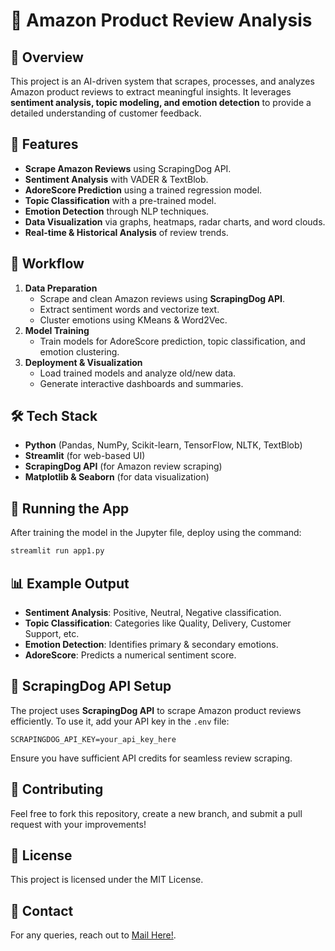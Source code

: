 # 🚀 Amazon Product Review Analysis

## 📌 Overview
This project is an AI-driven system that scrapes, processes, and analyzes Amazon product reviews to extract meaningful insights. It leverages **sentiment analysis, topic modeling, and emotion detection** to provide a detailed understanding of customer feedback.

## 📜 Features
- **Scrape Amazon Reviews** using ScrapingDog API.
- **Sentiment Analysis** with VADER & TextBlob.
- **AdoreScore Prediction** using a trained regression model.
- **Topic Classification** with a pre-trained model.
- **Emotion Detection** through NLP techniques.
- **Data Visualization** via graphs, heatmaps, radar charts, and word clouds.
- **Real-time & Historical Analysis** of review trends.

## 📂 Workflow
1. **Data Preparation**
   - Scrape and clean Amazon reviews using **ScrapingDog API**.
   - Extract sentiment words and vectorize text.
   - Cluster emotions using KMeans & Word2Vec.
2. **Model Training**
   - Train models for AdoreScore prediction, topic classification, and emotion clustering.
3. **Deployment & Visualization**
   - Load trained models and analyze old/new data.
   - Generate interactive dashboards and summaries.

## 🛠 Tech Stack
- **Python** (Pandas, NumPy, Scikit-learn, TensorFlow, NLTK, TextBlob)
- **Streamlit** (for web-based UI)
- **ScrapingDog API** (for Amazon review scraping)
- **Matplotlib & Seaborn** (for data visualization)


## 🚀 Running the App
After training the model in the Jupyter file, deploy using the command:
```bash
streamlit run app1.py
```

## 📊 Example Output
- **Sentiment Analysis**: Positive, Neutral, Negative classification.
- **Topic Classification**: Categories like Quality, Delivery, Customer Support, etc.
- **Emotion Detection**: Identifies primary & secondary emotions.
- **AdoreScore**: Predicts a numerical sentiment score.

## 📌 ScrapingDog API Setup
The project uses **ScrapingDog API** to scrape Amazon product reviews efficiently. To use it, add your API key in the `.env` file:
```
SCRAPINGDOG_API_KEY=your_api_key_here
```
Ensure you have sufficient API credits for seamless review scraping.

## 🤝 Contributing
Feel free to fork this repository, create a new branch, and submit a pull request with your improvements!

## 📜 License
This project is licensed under the MIT License.

## 📧 Contact
For any queries, reach out to [Mail Here!](mailto:sanjeevikumar15@gmail.com).
